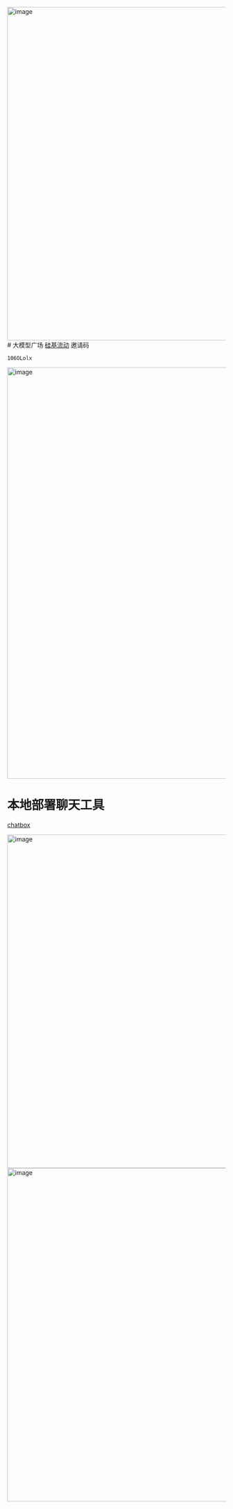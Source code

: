 <img width="1024" height="768" alt="image" src="https://github.com/user-attachments/assets/364fd4e1-a924-46a6-a3af-746d0c1cd80b" /># 大模型广场
[硅基流动](https://cloud.siliconflow.cn/i/106OLolx)
邀请码
```
106OLolx
```
<img width="1418" height="947" alt="image" src="https://github.com/user-attachments/assets/3721f389-2d6a-4ab0-aeb1-46b56c17f53e" />


# 本地部署聊天工具
[chatbox](https://chatboxai.app/zh)

<img width="1024" height="768" alt="image" src="https://github.com/user-attachments/assets/1b3f4d17-f6c9-477b-b642-5da3ecb370ca" />


<img width="1024" height="768" alt="image" src="https://github.com/user-attachments/assets/45c62fb5-7149-41fa-a670-58d8874679ae" />
